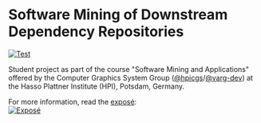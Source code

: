 # Software Mining of Downstream Dependency Repositories

[![Test](https://github.com/LinqLover/downstream-repository-mining/actions/workflows/test.yml/badge.svg)](https://github.com/LinqLover/downstream-repository-mining/actions/workflows/test.yml)

Student project as part of the course "Software Mining and Applications" offered by the Computer Graphics System Group ([@hpicgs](https://github.com/hpicgs)/[@varg-dev](https://github.com/varg-dev)) at the Hasso Plattner Institute (HPI), Potsdam, Germany.

For more information, read the [exposé](./docs/exposé.md):  
[![Exposé](https://github.com/LinqLover/downstream-repository-mining/actions/workflows/expos%C3%A9.yml/badge.svg?branch=master)](https://github.com/LinqLover/downstream-repository-mining/actions?query=branch%3Amaster)
